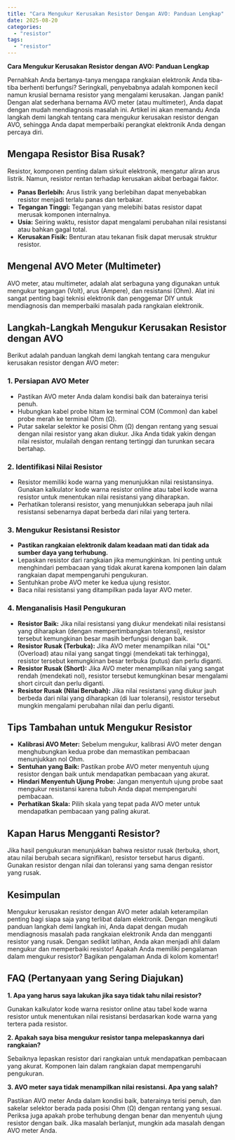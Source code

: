 ```yaml
---
title: "Cara Mengukur Kerusakan Resistor Dengan AVO: Panduan Lengkap"
date: 2025-08-20
categories: 
  - "resistor"
tags: 
  - "resistor"
---
```


**Cara Mengukur Kerusakan Resistor dengan AVO: Panduan Lengkap**

Pernahkah Anda bertanya-tanya mengapa rangkaian elektronik Anda tiba-tiba berhenti berfungsi? Seringkali, penyebabnya adalah komponen kecil namun krusial bernama resistor yang mengalami kerusakan. Jangan panik! Dengan alat sederhana bernama AVO meter (atau multimeter), Anda dapat dengan mudah mendiagnosis masalah ini. Artikel ini akan memandu Anda langkah demi langkah tentang cara mengukur kerusakan resistor dengan AVO, sehingga Anda dapat memperbaiki perangkat elektronik Anda dengan percaya diri.

## Mengapa Resistor Bisa Rusak?

Resistor, komponen penting dalam sirkuit elektronik, mengatur aliran arus listrik. Namun, resistor rentan terhadap kerusakan akibat berbagai faktor.

- **Panas Berlebih:** Arus listrik yang berlebihan dapat menyebabkan resistor menjadi terlalu panas dan terbakar.
- **Tegangan Tinggi:** Tegangan yang melebihi batas resistor dapat merusak komponen internalnya.
- **Usia:** Seiring waktu, resistor dapat mengalami perubahan nilai resistansi atau bahkan gagal total.
- **Kerusakan Fisik:** Benturan atau tekanan fisik dapat merusak struktur resistor.

## Mengenal AVO Meter (Multimeter)

AVO meter, atau multimeter, adalah alat serbaguna yang digunakan untuk mengukur tegangan (Volt), arus (Ampere), dan resistansi (Ohm). Alat ini sangat penting bagi teknisi elektronik dan penggemar DIY untuk mendiagnosis dan memperbaiki masalah pada rangkaian elektronik.

## Langkah-Langkah Mengukur Kerusakan Resistor dengan AVO

Berikut adalah panduan langkah demi langkah tentang cara mengukur kerusakan resistor dengan AVO meter:

### 1\. Persiapan AVO Meter

- Pastikan AVO meter Anda dalam kondisi baik dan baterainya terisi penuh.
- Hubungkan kabel probe hitam ke terminal COM (Common) dan kabel probe merah ke terminal Ohm (Ω).
- Putar sakelar selektor ke posisi Ohm (Ω) dengan rentang yang sesuai dengan nilai resistor yang akan diukur. Jika Anda tidak yakin dengan nilai resistor, mulailah dengan rentang tertinggi dan turunkan secara bertahap.

### 2\. Identifikasi Nilai Resistor

- Resistor memiliki kode warna yang menunjukkan nilai resistansinya. Gunakan kalkulator kode warna resistor online atau tabel kode warna resistor untuk menentukan nilai resistansi yang diharapkan.
- Perhatikan toleransi resistor, yang menunjukkan seberapa jauh nilai resistansi sebenarnya dapat berbeda dari nilai yang tertera.

### 3\. Mengukur Resistansi Resistor

- **Pastikan rangkaian elektronik dalam keadaan mati dan tidak ada sumber daya yang terhubung.**
- Lepaskan resistor dari rangkaian jika memungkinkan. Ini penting untuk menghindari pembacaan yang tidak akurat karena komponen lain dalam rangkaian dapat mempengaruhi pengukuran.
- Sentuhkan probe AVO meter ke kedua ujung resistor.
- Baca nilai resistansi yang ditampilkan pada layar AVO meter.

### 4\. Menganalisis Hasil Pengukuran

- **Resistor Baik:** Jika nilai resistansi yang diukur mendekati nilai resistansi yang diharapkan (dengan mempertimbangkan toleransi), resistor tersebut kemungkinan besar masih berfungsi dengan baik.
- **Resistor Rusak (Terbuka):** Jika AVO meter menampilkan nilai "OL" (Overload) atau nilai yang sangat tinggi (mendekati tak terhingga), resistor tersebut kemungkinan besar terbuka (putus) dan perlu diganti.
- **Resistor Rusak (Short):** Jika AVO meter menampilkan nilai yang sangat rendah (mendekati nol), resistor tersebut kemungkinan besar mengalami short circuit dan perlu diganti.
- **Resistor Rusak (Nilai Berubah):** Jika nilai resistansi yang diukur jauh berbeda dari nilai yang diharapkan (di luar toleransi), resistor tersebut mungkin mengalami perubahan nilai dan perlu diganti.

## Tips Tambahan untuk Mengukur Resistor

- **Kalibrasi AVO Meter:** Sebelum mengukur, kalibrasi AVO meter dengan menghubungkan kedua probe dan memastikan pembacaan menunjukkan nol Ohm.
- **Sentuhan yang Baik:** Pastikan probe AVO meter menyentuh ujung resistor dengan baik untuk mendapatkan pembacaan yang akurat.
- **Hindari Menyentuh Ujung Probe:** Jangan menyentuh ujung probe saat mengukur resistansi karena tubuh Anda dapat mempengaruhi pembacaan.
- **Perhatikan Skala:** Pilih skala yang tepat pada AVO meter untuk mendapatkan pembacaan yang paling akurat.

## Kapan Harus Mengganti Resistor?

Jika hasil pengukuran menunjukkan bahwa resistor rusak (terbuka, short, atau nilai berubah secara signifikan), resistor tersebut harus diganti. Gunakan resistor dengan nilai dan toleransi yang sama dengan resistor yang rusak.

## Kesimpulan

Mengukur kerusakan resistor dengan AVO meter adalah keterampilan penting bagi siapa saja yang terlibat dalam elektronik. Dengan mengikuti panduan langkah demi langkah ini, Anda dapat dengan mudah mendiagnosis masalah pada rangkaian elektronik Anda dan mengganti resistor yang rusak. Dengan sedikit latihan, Anda akan menjadi ahli dalam mengukur dan memperbaiki resistor! Apakah Anda memiliki pengalaman dalam mengukur resistor? Bagikan pengalaman Anda di kolom komentar!

## FAQ (Pertanyaan yang Sering Diajukan)

**1\. Apa yang harus saya lakukan jika saya tidak tahu nilai resistor?**

Gunakan kalkulator kode warna resistor online atau tabel kode warna resistor untuk menentukan nilai resistansi berdasarkan kode warna yang tertera pada resistor.

**2\. Apakah saya bisa mengukur resistor tanpa melepaskannya dari rangkaian?**

Sebaiknya lepaskan resistor dari rangkaian untuk mendapatkan pembacaan yang akurat. Komponen lain dalam rangkaian dapat mempengaruhi pengukuran.

**3\. AVO meter saya tidak menampilkan nilai resistansi. Apa yang salah?**

Pastikan AVO meter Anda dalam kondisi baik, baterainya terisi penuh, dan sakelar selektor berada pada posisi Ohm (Ω) dengan rentang yang sesuai. Periksa juga apakah probe terhubung dengan benar dan menyentuh ujung resistor dengan baik. Jika masalah berlanjut, mungkin ada masalah dengan AVO meter Anda.
